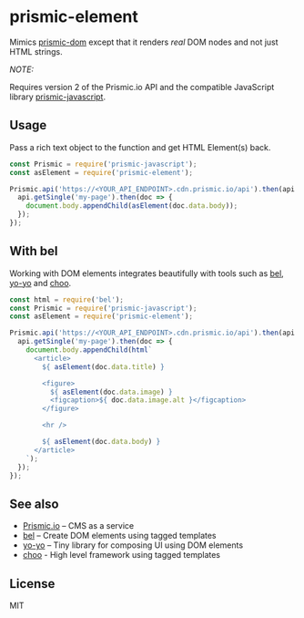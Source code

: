 # prismic-element

Mimics [prismic-dom](https://github.com/prismicio/prismic-dom) except that it renders _real_ DOM nodes and not just HTML strings.

*NOTE:*

Requires version 2 of the Prismic.io API and the compatible JavaScript library [prismic-javascript](https://github.com/prismicio/prismic-javascript).

## Usage

Pass a rich text object to the function and get HTML Element(s) back.

```javascript
const Prismic = require('prismic-javascript');
const asElement = require('prismic-element');

Prismic.api('https://<YOUR_API_ENDPOINT>.cdn.prismic.io/api').then(api => {
  api.getSingle('my-page').then(doc => {
    document.body.appendChild(asElement(doc.data.body));
  });
});
```

## With bel

Working with DOM elements integrates beautifully with tools such as [bel](https://github.com/shama/bel), [yo-yo](https://github.com/maxogden/yo-yo) and [choo](https://github.com/yoshuawuyts/choo).

```javascript
const html = require('bel');
const Prismic = require('prismic-javascript');
const asElement = require('prismic-element');

Prismic.api('https://<YOUR_API_ENDPOINT>.cdn.prismic.io/api').then(api => {
  api.getSingle('my-page').then(doc => {
    document.body.appendChild(html`
      <article>
        ${ asElement(doc.data.title) }

        <figure>
          ${ asElement(doc.data.image) }
          <figcaption>${ doc.data.image.alt }</figcaption>
        </figure>

        <hr />

        ${ asElement(doc.data.body) }
      </article>
    `);
  });
});
```

## See also
- [Prismic.io](https://prismic.io) – CMS as a service
- [bel](https://github.com/shama/bel) – Create DOM elements using tagged templates
- [yo-yo](https://github.com/maxogden/yo-yo) – Tiny library for composing UI using DOM elements
- [choo](https://github.com/yoshuawuyts/choo) - High level framework using tagged templates

## License
MIT
